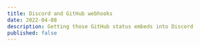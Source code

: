 ```yaml
---
title: Discord and GitHub webhooks
date: 2022-04-08
description: Getting those GitHub status embeds into Discord
published: false
---
```

